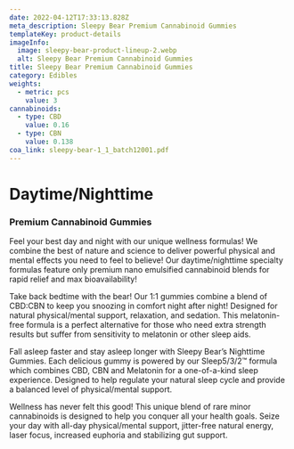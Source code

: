 ```yaml
---
date: 2022-04-12T17:33:13.828Z
meta_description: Sleepy Bear Premium Cannabinoid Gummies
templateKey: product-details
imageInfo:
  image: sleepy-bear-product-lineup-2.webp
  alt: Sleepy Bear Premium Cannabinoid Gummies
title: Sleepy Bear Premium Cannabinoid Gummies
category: Edibles
weights:
  - metric: pcs
    value: 3
cannabinoids:
  - type: CBD
    value: 0.16
  - type: CBN
    value: 0.138
coa_link: sleepy-bear-1_1_batch12001.pdf
---
```

# Daytime/Nighttime

### Premium Cannabinoid Gummies

Feel your best day and night with our unique wellness formulas! We combine the best of nature and science to deliver powerful physical and mental effects you need to feel to believe! Our daytime/nighttime specialty formulas feature only premium nano emulsified cannabinoid blends for rapid relief and max bioavailability!

Take back bedtime with the bear! Our 1:1 gummies combine a blend of CBD:CBN to keep you snoozing in comfort night after night! Designed for natural physical/mental support, relaxation, and sedation. This melatonin-free formula is a perfect alternative for those who need extra strength results but suffer from sensitivity to melatonin or other sleep aids.

Fall asleep faster and stay asleep longer with Sleepy Bear’s Nighttime Gummies. Each delicious gummy is powered by our Sleep5/3/2™ formula which combines CBD, CBN and Melatonin for a one-of-a-kind sleep experience. Designed to help regulate your natural sleep cycle and provide a balanced level of physical/mental support.

Wellness has never felt this good! This unique blend of rare minor cannabinoids is designed to help you conquer all your health goals. Seize your day with all-day physical/mental support, jitter-free natural energy, laser focus, increased euphoria and stabilizing gut support.